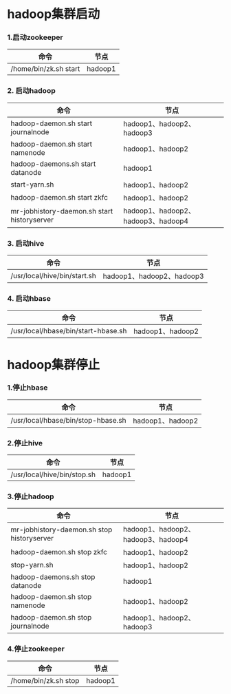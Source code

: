 # hadoop集群启动

### 1.启动zookeeper

命令|节点
----|----
/home/bin/zk.sh start                         | hadoop1

### 2. 启动hadoop

命令|节点
----|----
hadoop-daemon.sh start journalnode            | hadoop1、hadoop2、hadoop3
hadoop-daemon.sh start namenode               | hadoop1、hadoop2
hadoop-daemons.sh start datanode              | hadoop1
start-yarn.sh                                 | hadoop1、hadoop2
hadoop-daemon.sh start zkfc                   | hadoop1、hadoop2
mr-jobhistory-daemon.sh start historyserver   | hadoop1、hadoop2、hadoop3、hadoop4

### 3. 启动hive

命令|节点
----|----
/usr/local/hive/bin/start.sh                  | hadoop1、hadoop2、hadoop3

### 4. 启动hbase

命令|节点
----|----
/usr/local/hbase/bin/start-hbase.sh           | hadoop1、hadoop2

# hadoop集群停止

### 1.停止hbase

命令|节点
----|----
/usr/local/hbase/bin/stop-hbase.sh            | hadoop1、hadoop2

### 2.停止hive

命令|节点
----|----
/usr/local/hive/bin/stop.sh                   | hadoop1

### 3.停止hadoop

命令|节点
----|----
mr-jobhistory-daemon.sh stop historyserver    | hadoop1、hadoop2、hadoop3、hadoop4
hadoop-daemon.sh stop zkfc                    | hadoop1、hadoop2
stop-yarn.sh                                  | hadoop1、hadoop2
hadoop-daemons.sh stop datanode               | hadoop1
hadoop-daemon.sh stop namenode                | hadoop1、hadoop2
hadoop-daemon.sh stop journalnode             | hadoop1、hadoop2、hadoop3

### 4.停止zookeeper

命令|节点
----|----
/home/bin/zk.sh stop                          | hadoop1
